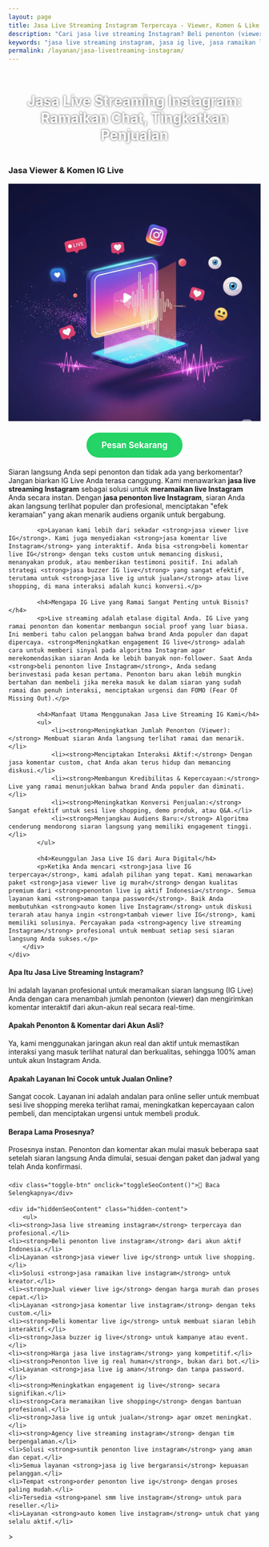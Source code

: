 ```yaml
---
layout: page
title: Jasa Live Streaming Instagram Terpercaya - Viewer, Komen & Like
description: "Cari jasa live streaming Instagram? Beli penonton (viewer) dan komentar dari tim buzzer real. Layanan terpercaya untuk ramaikan IG Live, aman, dan murah untuk meningkatkan engagement."
keywords: "jasa live streaming instagram, jasa ig live, jasa ramaikan live instagram, agency live streaming instagram, jasa optimasi live instagram, jasa buzzer ig live, jasa penonton live instagram, jasa viewer live ig, beli penonton live instagram, tambah viewer live ig, suntik penonton live instagram, jual viewer live ig, jasa komentar live instagram, jasa komen live streaming ig, beli komentar live ig, auto komen live instagram, jasa live ig terpercaya, jasa live streaming instagram aman, penonton live ig aktif indonesia, jasa live ig untuk jualan, cara meramaikan live shopping, meningkatkan engagement ig live"
permalink: /layanan/jasa-livestreaming-instagram/
---
```


<script type="application/ld+json">
{
  "@context": "https://schema.org",
  "@graph": [
    {
      "@type": "WebSite",
      "@id": "https://auradigital.id/#website",
      "url": "https://auradigital.id/",
      "name": "auradigital.id"
    },
    {
      "@type": "WebPage",
      "@id": "https://auradigital.id/layanan/jasa-livestreaming-instagram/#webpage",
      "url": "https://auradigital.id/layanan/jasa-livestreaming-instagram/",
      "name": "Jasa Live Streaming Instagram | Ramaikan IG Live Anda",
      "isPartOf": {
        "@id": "https://auradigital.id/#website"
      },
      "breadcrumb": {
        "@id": "https://auradigital.id/layanan/jasa-livestreaming-instagram/#breadcrumb"
      },
      "description": "Butuh jasa untuk meramaikan Live Instagram? Kami adalah solusi untuk menambah penonton (viewer), komentar, dan like saat Anda siaran langsung. Layanan buzzer IG Live terpercaya."
    },
    {
      "@type": "Service",
      "name": "Jasa Live Streaming Instagram (Viewer & Komentar)",
      "serviceType": "Social Media Marketing",
      "provider": {
        "@type": "WebSite",
        "name": "auradigital.id",
        "url": "https://auradigital.id/"
      },
      "areaServed": {
        "@type": "Country",
        "name": "Indonesia"
      },
      "description": "Jasa tambah penonton dan komentar untuk siaran langsung di Instagram dari akun real. Layanan terpercaya untuk membuat IG Live Anda terlihat ramai, profesional, dan interaktif."
    },
    {
      "@type": "Product",
      "name": "Paket Engagement Live Streaming Instagram",
      "image": "https://raw.githubusercontent.com/AzkaAtta/azkaatta.github.io/main/image/jasa-livestreaming-instagram.webp",
      "description": "Beli paket untuk meramaikan Live Instagram, mencakup penonton (viewer), komentar custom, dan like. Dikerjakan oleh tim buzzer profesional untuk meningkatkan engagement dan social proof.",
      "brand": {
        "@type": "Brand",
        "name": "auradigital.id"
      },
      "offers": {
        "@type": "Offer",
        "priceCurrency": "IDR",
        "price": "10000",
        "availability": "https://schema.org/InStock",
        "url": "https://auradigital.id/layanan/jasa-livestreaming-instagram/"
      }
    },
    {
      "@type": "BreadcrumbList",
      "@id": "https://auradigital.id/layanan/jasa-livestreaming-instagram/#breadcrumb",
      "itemListElement": [
        {
          "@type": "ListItem",
          "position": 1,
          "name": "Home",
          "item": "https://auradigital.id/"
        },
        {
          "@type": "ListItem",
          "position": 2,
          "name": "Layanan",
          "item": "https://auradigital.id/layanan/"
        },
        {
          "@type": "ListItem",
          "position": 3,
          "name": "Jasa Live Streaming Instagram",
          "item": "https://auradigital.id/layanan/jasa-livestreaming-instagram/"
        }
      ]
    },
    {
      "@type": "FAQPage",
      "mainEntity": [
        {
          "@type": "Question",
          "name": "Apa itu Jasa Live Streaming Instagram?",
          "acceptedAnswer": {
            "@type": "Answer",
            "text": "Ini adalah layanan di mana tim kami membantu meramaikan siaran langsung (IG Live) Anda dengan cara menambah jumlah penonton (viewer) dan mengirimkan komentar-komentar interaktif secara real-time."
          }
        },
        {
          "@type": "Question",
          "name": "Apakah penonton dan komentar berasal dari akun asli?",
          "acceptedAnswer": {
            "@type": "Answer",
            "text": "Ya, kami menggunakan jaringan akun real dan aktif untuk memastikan interaksi yang masuk terlihat natural dan berkualitas, sehingga aman untuk akun Anda."
          }
        },
        {
          "@type": "Question",
          "name": "Apakah layanan ini cocok untuk live jualan?",
          "acceptedAnswer": {
            "@type": "Answer",
            "text": "Sangat cocok. Layanan ini sering digunakan untuk live shopping untuk menciptakan suasana ramai, meningkatkan kepercayaan calon pembeli, dan mendorong interaksi seperti menanyakan produk."
          }
        }
      ]
    }
  ]
}
</script>

<h1 style="text-align: center; color: #fff; text-shadow: 0 0 4px rgba(0,0,0,0.7); padding: 20px 15px;">
    Jasa Live Streaming Instagram: Ramaikan Chat, Tingkatkan Penjualan
</h1>

<div class="jasa-top-komen-tiktok-container">
    <div class="service-card" id="jasa-livestreaming-instagram-card" onclick="toggleService(this)">
        <h3>Jasa Viewer & Komen IG Live</h3>
        <img src="https://raw.githubusercontent.com/AzkaAtta/azkaatta.github.io/main/image/jasa-livestreaming-instagram.webp" alt="Jasa Live Streaming Instagram untuk Jualan" style="max-width:100%; height:auto;" loading="lazy">
        <a href="https://wa.me/62895402343693?text=Halo,%20saya%20tertarik%20dengan%20Jasa%20Live%20Streaming%20Instagram.%20Bisa%20info%20lebih%20lanjut?" target="_blank" class="whatsapp-button" style="display: block; width: fit-content; margin: 20px auto; padding: 15px 30px; background-color: #25D366; color: white; text-align: center; text-decoration: none; border-radius: 50px; font-size: 1.2em; font-weight: bold; transition: background-color 0.3s ease;">
            Pesan Sekarang
        </a>
        <div class="service-description">
            <p>Siaran langsung Anda sepi penonton dan tidak ada yang berkomentar? Jangan biarkan IG Live Anda terasa canggung. Kami menawarkan <strong>jasa live streaming Instagram</strong> sebagai solusi untuk <strong>meramaikan live Instagram</strong> Anda secara instan. Dengan <strong>jasa penonton live Instagram</strong>, siaran Anda akan langsung terlihat populer dan profesional, menciptakan "efek keramaian" yang akan menarik audiens organik untuk bergabung.</p>

            <p>Layanan kami lebih dari sekadar <strong>jasa viewer live IG</strong>. Kami juga menyediakan <strong>jasa komentar live Instagram</strong> yang interaktif. Anda bisa <strong>beli komentar live IG</strong> dengan teks custom untuk memancing diskusi, menanyakan produk, atau memberikan testimoni positif. Ini adalah strategi <strong>jasa buzzer IG live</strong> yang sangat efektif, terutama untuk <strong>jasa live ig untuk jualan</strong> atau live shopping, di mana interaksi adalah kunci konversi.</p>

            <h4>Mengapa IG Live yang Ramai Sangat Penting untuk Bisnis?</h4>
            <p>Live streaming adalah etalase digital Anda. IG Live yang ramai penonton dan komentar membangun social proof yang luar biasa. Ini memberi tahu calon pelanggan bahwa brand Anda populer dan dapat dipercaya. <strong>Meningkatkan engagement IG live</strong> adalah cara untuk memberi sinyal pada algoritma Instagram agar merekomendasikan siaran Anda ke lebih banyak non-follower. Saat Anda <strong>beli penonton live Instagram</strong>, Anda sedang berinvestasi pada kesan pertama. Penonton baru akan lebih mungkin bertahan dan membeli jika mereka masuk ke dalam siaran yang sudah ramai dan penuh interaksi, menciptakan urgensi dan FOMO (Fear Of Missing Out).</p>

            <h4>Manfaat Utama Menggunakan Jasa Live Streaming IG Kami</h4>
            <ul>
                <li><strong>Meningkatkan Jumlah Penonton (Viewer):</strong> Membuat siaran Anda langsung terlihat ramai dan menarik.</li>
                <li><strong>Menciptakan Interaksi Aktif:</strong> Dengan jasa komentar custom, chat Anda akan terus hidup dan memancing diskusi.</li>
                <li><strong>Membangun Kredibilitas & Kepercayaan:</strong> Live yang ramai menunjukkan bahwa brand Anda populer dan diminati.</li>
                <li><strong>Meningkatkan Konversi Penjualan:</strong> Sangat efektif untuk sesi live shopping, demo produk, atau Q&A.</li>
                <li><strong>Menjangkau Audiens Baru:</strong> Algoritma cenderung mendorong siaran langsung yang memiliki engagement tinggi.</li>
            </ul>

            <h4>Keunggulan Jasa Live IG dari Aura Digital</h4>
            <p>Ketika Anda mencari <strong>jasa live IG terpercaya</strong>, kami adalah pilihan yang tepat. Kami menawarkan paket <strong>jasa viewer live ig murah</strong> dengan kualitas premium dari <strong>penonton live ig aktif Indonesia</strong>. Semua layanan kami <strong>aman tanpa password</strong>. Baik Anda membutuhkan <strong>auto komen live Instagram</strong> untuk diskusi terarah atau hanya ingin <strong>tambah viewer live IG</strong>, kami memiliki solusinya. Percayakan pada <strong>agency live streaming Instagram</strong> profesional untuk membuat setiap sesi siaran langsung Anda sukses.</p>
        </div>
    </div>
</div>

<style>
  /* Struktur CSS Anda tidak diubah */
</style>

<div class="accordion">
  <div class="accordion-item">
    <div class="accordion-title"><h4>Apa Itu Jasa Live Streaming Instagram?</h4></div>
    <div class="accordion-content">
      Ini adalah layanan profesional untuk meramaikan siaran langsung (IG Live) Anda dengan cara menambah jumlah penonton (viewer) dan mengirimkan komentar interaktif dari akun-akun real secara real-time.
    </div>
  </div>

  <div class="accordion-item">
    <div class="accordion-title"><h4>Apakah Penonton & Komentar dari Akun Asli?</h4></div>
    <div class="accordion-content">
      Ya, kami menggunakan jaringan akun real dan aktif untuk memastikan interaksi yang masuk terlihat natural dan berkualitas, sehingga 100% aman untuk akun Instagram Anda.
    </div>
  </div>

  <div class="accordion-item">
    <div class="accordion-title"><h4>Apakah Layanan Ini Cocok untuk Jualan Online?</h4></div>
    <div class="accordion-content">
      Sangat cocok. Layanan ini adalah andalan para online seller untuk membuat sesi live shopping mereka terlihat ramai, meningkatkan kepercayaan calon pembeli, dan menciptakan urgensi untuk membeli produk.
    </div>
  </div>
  
  <div class="accordion-item">
    <div class="accordion-title"><h4>Berapa Lama Prosesnya?</h4></div>
    <div class="accordion-content">
      Prosesnya instan. Penonton dan komentar akan mulai masuk beberapa saat setelah siaran langsung Anda dimulai, sesuai dengan paket dan jadwal yang telah Anda konfirmasi.
    </div>
  </div>
</div>

<script>
  // Struktur JS Anda tidak diubah
</script>


<style>
  /* Struktur CSS Anda tidak diubah */
</style>

<div class="toggle-container">

    <div class="toggle-btn" onclick="toggleSeoContent()">📌 Baca Selengkapnya</div>
    
    <div id="hiddenSeoContent" class="hidden-content">
        <ul>
    <li><strong>Jasa live streaming instagram</strong> terpercaya dan profesional.</li>
    <li><strong>Beli penonton live instagram</strong> dari akun aktif Indonesia.</li>
    <li>Layanan <strong>jasa viewer live ig</strong> untuk live shopping.</li>
    <li>Solusi <strong>jasa ramaikan live instagram</strong> untuk kreator.</li>
    <li><strong>Jual viewer live ig</strong> dengan harga murah dan proses cepat.</li>
    <li>Layanan <strong>jasa komentar live instagram</strong> dengan teks custom.</li>
    <li><strong>Beli komentar live ig</strong> untuk membuat siaran lebih interaktif.</li>
    <li><strong>Jasa buzzer ig live</strong> untuk kampanye atau event.</li>
    <li><strong>Harga jasa live instagram</strong> yang kompetitif.</li>
    <li><strong>Penonton live ig real human</strong>, bukan dari bot.</li>
    <li>Layanan <strong>jasa live ig aman</strong> dan tanpa password.</li>
    <li><strong>Meningkatkan engagement ig live</strong> secara signifikan.</li>
    <li><strong>Cara meramaikan live shopping</strong> dengan bantuan profesional.</li>
    <li><strong>Jasa live ig untuk jualan</strong> agar omzet meningkat.</li>
    <li><strong>Agency live streaming instagram</strong> dengan tim berpengalaman.</li>
    <li>Solusi <strong>suntik penonton live instagram</strong> yang aman dan cepat.</li>
    <li>Semua layanan <strong>jasa ig live bergaransi</strong> kepuasan pelanggan.</li>
    <li>Tempat <strong>order penonton live ig</strong> dengan proses paling mudah.</li>
    <li>Tersedia <strong>panel smm live instagram</strong> untuk para reseller.</li>
    <li>Layanan <strong>auto komen live instagram</strong> untuk chat yang selalu aktif.</li>
</ul>
    </div>
</div>

<style>
    .toggle-container {
        margin-top: 20px; 
    }
    .toggle-btn {
        cursor: pointer;
        /* Warna tombol diubah agar kontras dengan background gelap */
        color: #67e8f9; /* Biru Cyan Terang */
        text-decoration: underline;
        display: inline-block;
        font-weight: bold;
        text-shadow: 0 1px 2px rgba(0,0,0,0.5);
    }
    .hidden-content {
        /* KUNCI #1: Konten disembunyikan di awal */
        display: none; 
        
        /* KUNCI #2: Style diubah menjadi transparan & teks putih */
        background: rgba(0, 0, 0, 0.25); /* Background semi-transparan gelap */
        backdrop-filter: blur(8px);
        color: #ffffff; /* Warna teks utama menjadi putih */
        border: 1px solid rgba(255, 255, 255, 0.15); /* Border efek kaca */
        
        margin-top: 15px;
        padding: 20px;
        border-radius: 12px;
        text-shadow: 0 1px 2px rgba(0,0,0,0.5); /* Bayangan agar teks mudah dibaca */
    }
    .hidden-content ul {
        margin: 0;
        padding-left: 20px;
    }
    .hidden-content li {
        margin-bottom: 8px;
    }
    .hidden-content strong {
        color: #93c5fd; /* Warna biru muda untuk keyword */
    }
</style>>

<script>
    function toggleSeoContent() {
        var content = document.getElementById("hiddenSeoContent");
        var button = document.querySelector(".toggle-btn");
        
        // Cek apakah konten sedang tersembunyi atau tidak
        if (content.style.display === "none" || content.style.display === "") {
            content.style.display = "block";
            button.textContent = "📌 Tutup Selengkapnya";
        } else {
            content.style.display = "none";
            button.textContent = "📌 Baca Selengkapnya";
        }
    }
</script>
<script>
    // Struktur JS Anda tidak diubah
</script>
